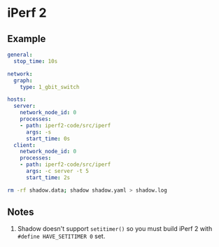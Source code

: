 # iPerf 2

## Example

```yaml
general:
  stop_time: 10s

network:
  graph:
    type: 1_gbit_switch

hosts:
  server:
    network_node_id: 0
    processes:
    - path: iperf2-code/src/iperf
      args: -s
      start_time: 0s
  client:
    network_node_id: 0
    processes:
    - path: iperf2-code/src/iperf
      args: -c server -t 5
      start_time: 2s
```

```bash
rm -rf shadow.data; shadow shadow.yaml > shadow.log
```

## Notes

1. Shadow doesn't support `setitimer()` so you must build iPerf 2 with `#define
HAVE_SETITIMER 0` set.
